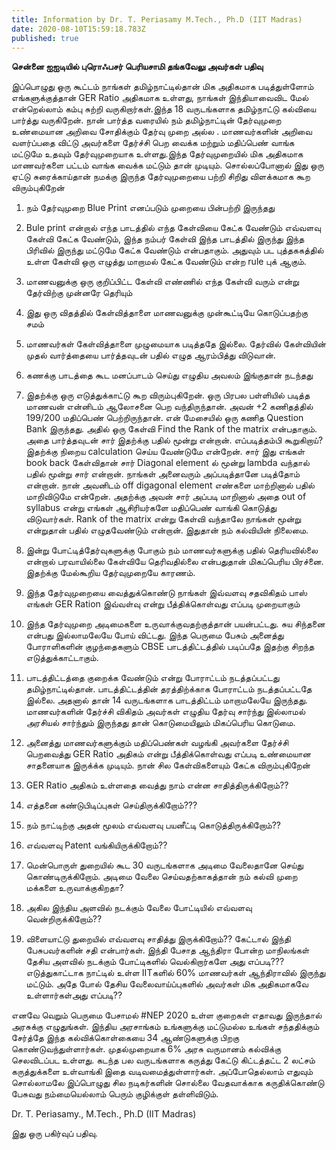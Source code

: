 ```yaml
---
title: Information by Dr. T. Periasamy M.Tech., Ph.D (IIT Madras)
date: 2020-08-10T15:59:18.783Z
published: true
---
```


<strong>சென்னை ஐஐடியில் புரொஃபசர் பெரியசாமி தங்கவேலு அவர்கள் பதிவு</strong>

இப்பொழுது ஒரு கூட்டம் நாங்கள் தமிழ்நாட்டில்தான் மிக அதிகமாக படித்துள்ளோம் எங்களுக்குத்தான் GER Ratio அதிகமாக உள்ளது, நாங்கள் இந்தியாவைவிட மேல் என்றெல்லாம் கம்பு சுற்றி வருகிறார்கள்.இந்த 18 வருடங்களாக தமிழ்நாட்டு கல்வியை பார்த்து வருகிறேன். நான் பார்த்த வரையில் நம் தமிழ்நாட்டின் தேர்வுமுறை உண்மையான அறிவை சோதிக்கும் தேர்வு முறை அல்ல . மாணவர்களின் அறிவை வளர்ப்பதை விட்டு அவர்களை தேர்ச்சி பெற வைக்க மற்றும் மதிப்பெண் வாங்க மட்டுமே உதவும் தேர்வுமுறையாக உள்ளது.இந்த தேர்வுமுறையில் மிக அதிகமாக மாணவர்களை பட்டம் வாங்க வைக்க மட்டும் தான் முடியும். சொல்லப்போனால் இது ஒரு ஏட்டு சுரைக்காய்தான் நமக்கு இருந்த தேர்வுமுறையை பற்றி சிறிது விளக்கமாக கூற விரும்புகிறேன்

1. நம் தேர்வுமுறை Blue Print எனப்படும் முறையை பின்பற்றி இருந்தது

2. Bule print என்றால் எந்த பாடத்தில் எந்த கேள்வியை கேட்க வேண்டும் எவ்வளவு கேள்வி கேட்க வேண்டும், இந்த நம்பர் கேள்வி இந்த பாடத்தில் இருந்து இந்த பிரிவில் இருந்து மட்டுமே கேட்க வேண்டும் என்பதாகும். அதுவும் பட புத்தககத்தில் உள்ள கேள்வி ஒரு எழுத்து மாறாமல் கேட்க வேண்டும் என்ற rule புக் ஆகும்.

3. மாணவனுக்கு ஒரு குறிப்பிட்ட கேள்வி எண்ணில் எந்த கேள்வி வரும் என்று தேர்விற்கு முன்னரே தெரியும்

4. இது ஒரு விதத்தில் கேள்வித்தாளை மாணவனுக்கு முன்கூட்டியே கொடுப்பதற்கு சமம்

5. மாணவர்கள் கேள்வித்தாளை முழுமையாக படித்ததே இல்லை. தேர்வில் கேள்வியின் முதல் வார்த்தையை பார்த்தவுடன் பதில் எழுத ஆரம்பித்து விடுவான்.

6. கணக்கு பாடத்தை கூட மனப்பாடம் செய்து எழுதிய அவலம் இங்குதான் நடந்தது

7. இதற்க்கு ஒரு எடுத்துக்காட்டு கூற விரும்புகிறேன். ஒரு பிரபல பள்ளியில் படித்த மாணவன் என்னிடம் ஆலோசனை பெற வந்திருந்தான். அவன் +2 கணிதத்தில் 199/200 மதிப்பெண் பெற்றிருந்தான். என் மேசையில் ஒரு கணித Question Bank இருந்தது. அதில் ஒரு கேள்வி Find the Rank of the matrix என்பதாகும். அதை பார்த்தவுடன் சார் இதற்க்கு பதில் மூன்று என்றான். எப்படித்தம்பி கூறுகிறாய்? இதற்க்கு நிறைய calculation செய்ய வேண்டுமே என்றேன். சார் இது எங்கள் book back கேள்விதான் சார் Diagonal element ல் மூன்று lambda வந்தால் பதில் மூன்று சார் என்றான். நாங்கள் அனைவரும் அப்படித்தானே படித்தோம் என்றான். நான் அவனிடம் off digagonal element எண்களை மாற்றினால் பதில் மாறிவிடுமே என்றேன். அதற்க்கு அவன் சார் அப்படி மாறினால் அதை out of syllabus என்று எங்கள் ஆசிரியர்களே மதிப்பெண் வாங்கி கொடுத்து விடுவார்கள். Rank of the matrix என்று கேள்வி வந்தாலே நாங்கள் மூன்று என்றுதான் பதில் எழுதவேண்டும் என்றான். இதுதான் நம் கல்வியின் நிலைமை.

8. இன்று போட்டித்தேர்வுகளுக்கு போகும் நம் மாணவர்களுக்கு பதில் தெரியவில்லை என்றால் பரவாயில்லை கேள்வியே தெரிவதில்லை என்பதுதான் மிகப்பெரிய பிரச்னை. இதற்க்கு மேல்கூறிய தேர்வுமுறையே காரணம்.

9. இந்த தேர்வுமுறையை வைத்துக்கொண்டு நாங்கள் இவ்வளவு சதவிகிதம் பாஸ் எங்கள் GER Ration இவ்வள்வு என்று பீத்திக்கொள்வது எப்படி முறையாகும்

10. இந்த தேர்வுமுறை அடிமைகளை உருவாக்குவதற்குத்தான் பயன்பட்டது. சுய சிந்தனை என்பது இல்லாமலேயே போய் விட்டது. இந்த பெருமை பேசும் அனைத்து போராளிகளின் குழந்தைகளும் CBSE பாடத்திட்டத்தில் படிப்பதே இதற்கு சிறந்த எடுத்துக்காட்டாகும்.

11. பாடத்திட்டத்தை குறைக்க வேண்டும் என்று போராட்டம் நடத்தப்பட்டது தமிழ்நாட்டில்தான். பாடத்திட்டத்தின் தரத்திற்க்காக போராட்டம் நடத்தப்பட்டதே இல்லை. அதனால் தான் 14 வருடங்களாக பாடத்திட்டம் மாறாமலேயே இருந்தது. மாணவர்களின் தேர்ச்சி விகிதம் அவர்கள் எழுதிய தேர்வு சார்ந்து இல்லாமல் அரசியல் சார்ந்தும் இருந்தது தான் கொடுமையிலும் மிகப்பெரிய கொடுமை.

12. அனைத்து மாணவர்களுக்கும் மதிப்பெண்கள் வழங்கி அவர்களை தேர்ச்சி பெறவைத்து GER Ratio அதிகம் என்று பீத்திக்கொள்வது எப்படி உண்மையான சாதனையாக இருக்க்க முடியும்.
நான் சில கேள்விகளையும் கேட்க விரும்புகிறேன்

1. GER Ratio அதிகம் உள்ளதை வைத்து நாம் என்ன சாதித்திருக்கிறோம்??

2. எத்தனை கண்டுபிடிப்புகள் செய்திருக்கிறோம்???

3. நம் நாட்டிற்கு அதன் மூலம் எவ்வளவு பயனீட்டி கொடுத்திருக்கிறோம்??

4. எவ்வளவு Patent வங்கியிருக்கிறோம்??

5. மென்பொருள் துறையில் கூட 30 வருடங்களாக அடிமை வேலைதானே செய்து கொண்டிருக்கிறோம். அடிமை வேலை செய்வதற்காகத்தான் நம் கல்வி முறை மக்களை உருவாக்குகிறதா?

6. அகில இந்திய அளவில் நடக்கும் வேலை போட்டியில் எவ்வளவு வென்றிருக்கிறோம்??

7. விளையாட்டு துறையில் எவ்வளவு சாதித்து இருக்கிறோம்?? கேட்டால் இந்தி பேசுபவர்களின் சதி என்பார்கள். இந்தி பேசாத ஆந்திரா போன்ற மாநிலங்கள் தேசிய அளவில் நடக்கும் போட்டிகளில் வெல்கிறார்களே அது எப்படி??? எடுத்துகாட்டாக நாட்டில் உள்ள IITகளில் 60% மாணவர்கள் ஆந்திராவில் இருந்து மட்டும். அதே போல் தேசிய வேலைவாய்ப்புகளில் அவர்கள் மிக அதிகமாகவே உள்ளார்கள்அது எப்படி??

எனவே வெறும் பெருமை பேசாமல் #NEP 2020 உள்ள குறைகள் எதாவது இருந்தால் அரசுக்கு எழுதுங்கள். இந்திய அரசாங்கம் உங்களுக்கு மட்டுமல்ல உங்கள் சந்ததிக்கும் சேர்த்தே இந்த கல்விக்கொள்கையை 34 ஆண்டுகளுக்கு பிறகு கொண்டுவந்துள்ளார்கள். முதல்முறையாக 6% அரசு வருமானம் கல்விக்கு செலவிடப்பட உள்ளது. கடந்த பல வருடங்களாக கருத்து கேட்டு கிட்டத்தட்ட 2 லட்சம் கருத்துக்களை உள்வாங்கி இதை வடிவமைத்துள்ளார்கள். அப்போதெல்லாம் எதுவும் சொல்லாமலே இப்பொழுது சில நடிகர்களின் சொல்லை வேதவாக்காக கருதிக்கொண்டு பேசுவது நம்மையெல்லாம் பெரும் குழிக்குள் தள்ளிவிடும்.

Dr. T. Periasamy., M.Tech., Ph.D (IIT Madras)

இது ஒரு பகிர்வுப் பதிவு.



